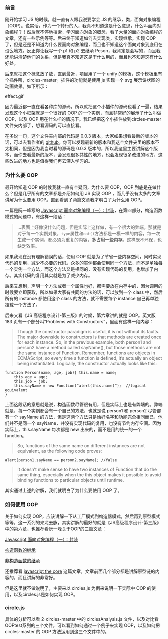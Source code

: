 ### 前言

刚开始学习 JS 的时候，就一直有人跟我说要学会 JS 的继承，类，面向对象编程（OOP）。说实话，作为一个转行的人，我真不知道这是什么意思，什么叫面向对象编程？！然后就不停地搜索，学习面向对象的概念，看了大量的面向对象编程的文章，还有一些示例等等。后来终于知道如何去实现类，实现继承，实现 OOP 了，但是还是不知道为什么要面向对象编程，而且也不知道这个面向对象到底用在设么地方。反正你让我写一个 p1 和 p2 去继承 Peson，我肯定是会写的，而且我还能讲清楚他们的关系，但是我真不知道这是干什么用的，而且也不知道这有什么好处。

后来就把这个概念放了放，直到最近，项目用了一个 unify 的模板，这个模板里有个插件叫，circles-master。插件的功能就是使用 js 实现一个 svg 展示饼状图的动画效果。如下所示：

effect.gif

因为最近都一直在看各种库的源码，所以就把这个小插件的源码也看了一遍，结果发现这个小框架就是一个很好的 OOP 的一个实例，而且非常好的展示了什么叫做 OOP，以及 OOP 用在什么样的情况下。我已经把这个小插件放到circles-master 文件夹内部了，想看源码的可以直接看。

在多说一句，这个文件夹内部的代码是 0.0.3 版本，大家如果想看最新的版本的话，可以去看作者的 [github](https://github.com/lugolabs/circles)。你可以发现最新的版本和我这个文件夹里的版本不太相同，但是因为我当时看的源码是 0.0.3 版本的，所以我这里主要讲解这个版本，而你去看最新的版本，会发现很多共性的地方，也会发现很多改进的地方，这些改进的地方也是值得我们再去深入学习的。

### 为什么要 OOP

最开始知道 OOP 的时候我就一直有个疑问，为什么要 OOP，OOP 到底是在做什么？但是几乎所有的文章都是介绍如何用 JS 实现 OOP ，而几乎没有太多的文章讲解为什么要用 OOP。直到看到了两篇文章我才明白了为什么用 OOP。

一篇是阮一峰写的 [Javascript 面向对象编程（一）：封装](http://www.ruanyifeng.com/blog/2010/05/object-oriented_javascript_encapsulation.html)，在第四部分，构造函数模式的问题中，有这样一段话：

> ...表面上好像没什么问题，但是实际上这样做，有一个很大的弊端。那就是对于每一个实例对象，`type`属性和`eat()`方法都是一模一样的内容，每一次生成一个实例，都必须为重复的内容，**多占用一些内存**。这样既不环保，也缺乏效率。

如果我现在没有理解错误的话，使用 OOP 就是为了节省一些内存空间，同时实现代码的复用，减少不必要的代码。众多的实例都会使用同一个方法，而不是单独每一个实例一个方法，而这个方法又是相同的，没有实现代码的复用，也增加了内存。其实代码的复用其实就是为了减少内存。

后来又想到，声明一个方法或者一个属性也好，都需要放在内存中的，因为调用的时候要立即获取，所以如果大家有共同的方法的话，可以放到一个 class 中，然后所有的 instance 都使用这个 class 的方法，就不需要每个 instance 自己再单独挂载一个方法了。

后来又看《JS 高级程序设计-第三版》的时候，第六章讲的就是 OOP。英文版 183 页有一个部分叫“Problems with Constructors”，里面有这样一段内容：

> Though the constructor paradigm is useful, it is not without its faults. The major downside to constructors is that methods are created once for each instance. So, in the previous example, both person1 and person2 have a method called sayName(), but those methods are not the same instance of Function. Remember, functions are objects in ECMAScript, so every time a function is defined, it’s actually an object being instantiated. Logically, the constructor actually looks like this:
> 
	function Person(name, age, job){ this.name = name;		this.age = age;		this.job = job;        this.sayName = new Function(“alert(this.name)”);  //logical equivalent	}
上面这段话的意思就是说，构造函数尽管很有用，但是实际上也是有弊端的。弊端就是，每一个实例都会有一个自己的方法，也就是说 person1 和 person2 尽管都有一个 sayName 的方法，但是这两个方法只是恰好名字和功能完全相同而已，他们并不是同一个 sayName，并没有实现代码的复用，也没有节约内存空间。因为实际上，this.sayName 每次都是 new 出来的，而不是用的统一的一个 function。
> So, functions of the same name on different instances are not equivalent, as the following code proves:
	alert(person1.sayName == person2.sayName); //false
> It doesn’t make sense to have two instances of Function that do the same thing, especially when the this object makes it possible to avoid binding functions to particular objects until runtime.

其实通过上述的讲解，我们就明白了为什么要使用 OOP 了。

### 如何使用 OOP

关于如何实现 OOP，应该讲解一下从工厂模式到构造器模式，然后再到原型模式等等，这一系列的来龙去脉，其实讲解的最好的就是《JS高级程序设计-第三版》中的第六章，也推荐看阮一峰关于OOP的三篇文章：

[Javascript 面向对象编程（一）：封装](http://www.ruanyifeng.com/blog/2010/05/object-oriented_javascript_encapsulation.html)

[构造函数的继承](http://www.ruanyifeng.com/blog/2010/05/object-oriented_javascript_inheritance.html)

[非构造函数的继承](http://www.ruanyifeng.com/blog/2010/05/object-oriented_javascript_inheritance_continued.html)

还推荐看 [javascript the core](http://dmitrysoshnikov.com/ecmascript/javascript-the-core/#a-prototype-chain) 这篇文章，文章前面几个部分都是讲解原型链的内容的，而且讲解的非常好。

但是这里就不做说明了，主要来以 circles.js 为例来说明一下实际中 OOP 的使用，以及circles.js是如何实现 OOP。

### circle.js

具体的分析可以看 2-circles-master 中的 circlesAnalysis.js 文件，以及对比看 OOPtest系列的三个文件，可以看到如何通过一个例子来实现 OOP，以及如何把 circles-master 的 OOP 方法运用到这三个文件中的。
